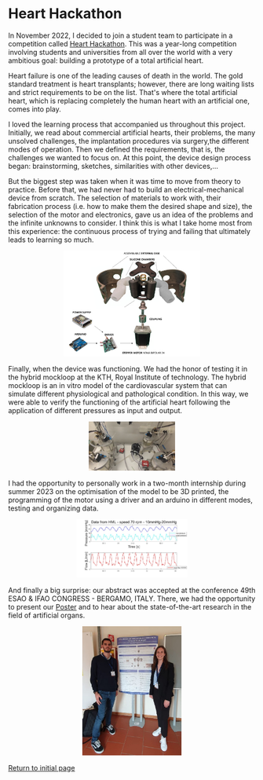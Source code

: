 # Heart Hackathon 

In November 2022, I decided to join a student team to participate in a competition called [Heart Hackathon](https://www.hearthackathon.com/). 
This was a year-long competition involving students and universities from all over the world with a very ambitious goal: building a prototype of a total artificial heart. 

Heart failure is one of the leading causes of death in the world. The gold standard treatment is heart transplants; however, there are long waiting lists and strict requirements to be on the list. That's where the total artificial heart, which is replacing completely the human heart with an artificial one, comes into play. 

I loved the learning process that accompanied us throughout this project. 
Initially, we read about commercial artificial hearts, their problems, the many unsolved challenges, the implantation procedures via surgery,the different modes of operation. Then we defined the requirements, that is, the challenges we wanted to focus on. 
At this point, the device design process began: brainstorming, sketches, similarities with other devices,... 

But the biggest step was taken when it was time to move from theory to practice. Before that, we had never had to build an electrical-mechanical device from scratch. 
The selection of materials to work with, their fabrication process (i.e. how to make them the desired shape and size), the selection of the motor and electronics, gave us an idea of the problems and the infinite unknowns to consider. I think this is what I take home most from this experience: the continuous process of trying and failing that ultimately leads to learning so much. 

<p align="center">
  <img src="https://github.com/RebeccaBonato/Master-Projects-/blob/main/images/Heart.png" alt="Exploded view of our prototype." width="55%">
</p>

Finally, when the device was functioning. We had the honor of testing it in the hybrid mockloop at the KTH, Royal Institute of technology. The hybrid mockloop is an in vitro model of the cardiovascular system that can simulate different physiological and pathological condition. In this way, we were able to verify the functioning of the artificial heart following the application of different pressures as input and output. 

<p align="center">
  <img src="https://github.com/RebeccaBonato/Master-Projects-/blob/main/images/HML_image.jpeg" alt="HML" width="35%">
</p>

I had the opportunity to personally work in a two-month internship during summer 2023 on the optimisation of the model to be 3D printed, the programming of the motor using a driver and an arduino in different modes, testing and organizing data. 

<p align="center">
  <img src="https://github.com/RebeccaBonato/Master-Projects-/blob/main/images/flow_shape.jpg" alt="result" width="45%">
</p>


And finally a big surprise: our abstract was accepted at the conference 49th ESAO & IFAO CONGRESS - BERGAMO, ITALY. There, we had the opportunity to present our [Poster](https://github.com/RebeccaBonato/Master-Projects-/blob/main/Heart%20Hackathon/TAH%20Poster.pdf) and to hear about the state-of-the-art research in the field of artificial organs. 

<p align="center">
  <img src="https://github.com/RebeccaBonato/Master-Projects-/blob/main/images/Bergamo%20.jpeg" alt="Bergamo Presentation" width="40%">
</p>


[Return to initial page](https://github.com/RebeccaBonato/Master-Projects-/blob/main/README.md)


